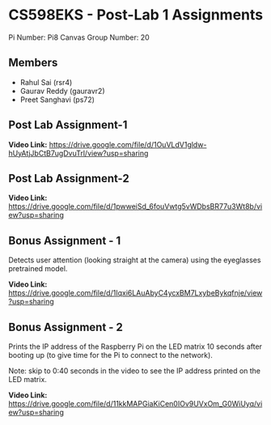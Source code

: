 # CS598EKS - Post-Lab 1 Assignments

Pi Number: Pi8
Canvas Group Number: 20

## Members
- Rahul Sai (rsr4)
- Gaurav Reddy (gauravr2)
- Preet Sanghavi (ps72)

## Post Lab Assignment-1
**Video Link:** https://drive.google.com/file/d/1OuVLdV1gldw-hUyAtjJbCtB7ugDvuTrl/view?usp=sharing

## Post Lab Assignment-2
**Video Link:** https://drive.google.com/file/d/1pwweiSd_6fouVwtg5vWDbsBR77u3Wt8b/view?usp=sharing

## Bonus Assignment - 1
Detects user attention (looking straight at the camera) using the eyeglasses pretrained model.

**Video Link:** https://drive.google.com/file/d/1Iqxi6LAuAbyC4ycxBM7LxybeBykqfnje/view?usp=sharing

## Bonus Assignment - 2
Prints the IP address of the Raspberry Pi on the LED matrix 10 seconds after booting up (to give time for the Pi to connect to the network).

Note: skip to 0:40 seconds in the video to see the IP address printed on the LED matrix.

**Video Link:** https://drive.google.com/file/d/11kkMAPGiaKiCen0IOv9UVxOm_G0WiUyq/view?usp=sharing